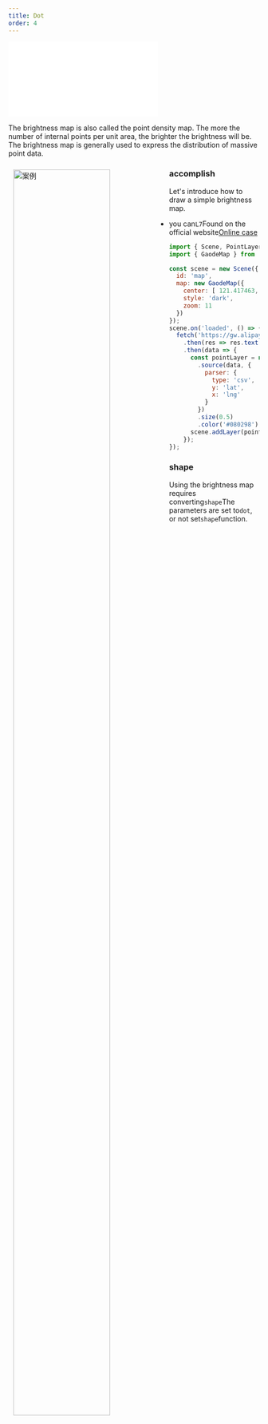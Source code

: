 ```yaml
---
title: Dot
order: 4
---
```


<embed src="@/docs/common/style.md"></embed>

The brightness map is also called the point density map. The more the number of internal points per unit area, the brighter the brightness will be. The brightness map is generally used to express the distribution of massive point data.

<div>
  <div style="width:60%;float:left; margin: 10px;">
    <img  width="80%" alt="案例" src='https://gw.alipayobjects.com/mdn/antv_site/afts/img/A*xr8BQouXGvoAAAAAAAAAAABkARQnAQ'>
  </div>
</div>

### accomplish

Let's introduce how to draw a simple brightness map.

* you can`L7`Found on the official website[Online case](/examples/gallery/basic#normal)

```javascript
import { Scene, PointLayer } from '@antv/l7';
import { GaodeMap } from '@antv/l7-maps';

const scene = new Scene({
  id: 'map',
  map: new GaodeMap({
    center: [ 121.417463, 31.215175 ],
    style: 'dark',
    zoom: 11
  })
});
scene.on('loaded', () => {
  fetch('https://gw.alipayobjects.com/os/rmsportal/BElVQFEFvpAKzddxFZxJ.txt')
    .then(res => res.text())
    .then(data => {
      const pointLayer = new PointLayer({})
        .source(data, {
          parser: {
            type: 'csv',
            y: 'lat',
            x: 'lng'
          }
        })
        .size(0.5)
        .color('#080298');
      scene.addLayer(pointLayer);
    });
});
```

### shape

Using the brightness map requires converting`shape`The parameters are set to`dot`, or not set`shape`function.
